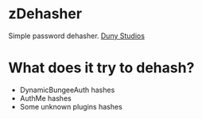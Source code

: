 # zDehasher
Simple password dehasher. [Duny Studios](https://discord.gg/francia)
# What does it try to dehash?

 - DynamicBungeeAuth hashes
 - AuthMe hashes
 - Some unknown plugins hashes

